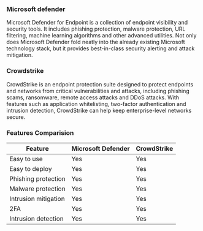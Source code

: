 

### Microsoft defender
Microsoft Defender for Endpoint is a collection of endpoint visibility and security tools. It includes phishing protection, malware protection, URL filtering, machine learning algorithms and other advanced utilities. Not only does Microsoft Defender fold neatly into the already existing Microsoft technology stack, but it provides best-in-class security alerting and attack mitigation.

### Crowdstrike
CrowdStrike is an endpoint protection suite designed to protect endpoints and networks from critical vulnerabilities and attacks, including phishing scams, ransomware, remote access attacks and DDoS attacks. With features such as application whitelisting, two-factor authentication and intrusion detection, CrowdStrike can help keep enterprise-level networks secure.


### Features Comparision

| Feature              | Microsoft Defender | CrowdStrike |
| -------------------- | ------------------ | ----------- |
| Easy to use          | Yes                | Yes         |
| Easy to deploy       | Yes                | Yes         |
| Phishing protection  | Yes                | Yes         |
| Malware protection   | Yes                | Yes         |
| Intrusion mitigation | Yes                | Yes         |
| 2FA                  | Yes                | Yes         |
| Intrusion detection  | Yes                | Yes         |

### 
